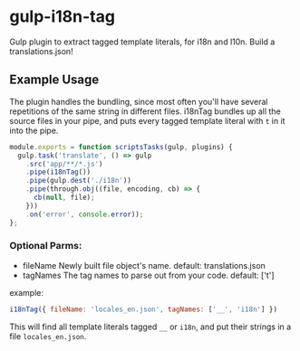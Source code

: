 # gulp-i18n-tag
Gulp plugin to extract tagged template literals, for i18n and l10n. Build a translations.json!

## Example Usage
The plugin handles the bundling, since most often you'll have several repetitions of the same string
in different files. i18nTag bundles up all the source files in your pipe, and puts every tagged template
literal with `t` in it into the pipe.

```javascript
module.exports = function scriptsTasks(gulp, plugins) {
  gulp.task('translate', () => gulp
    .src('app/**/*.js')
    .pipe(i18nTag())
    .pipe(gulp.dest('./i18n'))
    .pipe(through.obj((file, encoding, cb) => {
      cb(null, file);
    }))
    .on('error', console.error));
};
```

### Optional Parms:
* fileName <string> Newly built file object's name. default: translations.json
* tagNames <Array> The tag names to parse out from your code. default: ['t']

example:
```javascript
i18nTag({ fileName: 'locales_en.json', tagNames: ['__', 'i18n'] })
```
This will find all template literals tagged `__` or `i18n`, and put their strings in a file `locales_en.json`.
